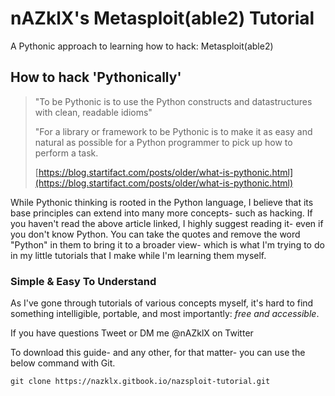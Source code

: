 # nAZklX's Metasploit\(able2\) Tutorial
A Pythonic approach to learning how to hack: Metasploit(able2)
## How to hack 'Pythonically'

> "To be Pythonic is to use the Python constructs and datastructures with clean, readable idioms"
>
> "For a library or framework to be Pythonic is to make it as easy and natural as possible for a Python programmer to pick up how to perform a task.
>
> [https://blog.startifact.com/posts/older/what-is-pythonic.html](https://blog.startifact.com/posts/older/what-is-pythonic.html)

While Pythonic thinking is rooted in the Python language, I believe that its base principles can extend into many more concepts- such as hacking. If you haven't read the above article linked, I highly suggest reading it- even if you don't know Python. You can take the quotes and remove the word "Python" in them to bring it to a broader view- which is what I'm trying to do in my little tutorials that I make while I'm learning them myself.

### Simple & Easy To Understand

As I've gone through tutorials of various concepts myself, it's hard to find something intelligible, portable, and most importantly: _free and accessible_. 


If you have questions Tweet or DM me @nAZklX on Twitter

To download this guide- and any other, for that matter- you can use the below command with Git.

```text
git clone https://nazklx.gitbook.io/nazsploit-tutorial.git
```

